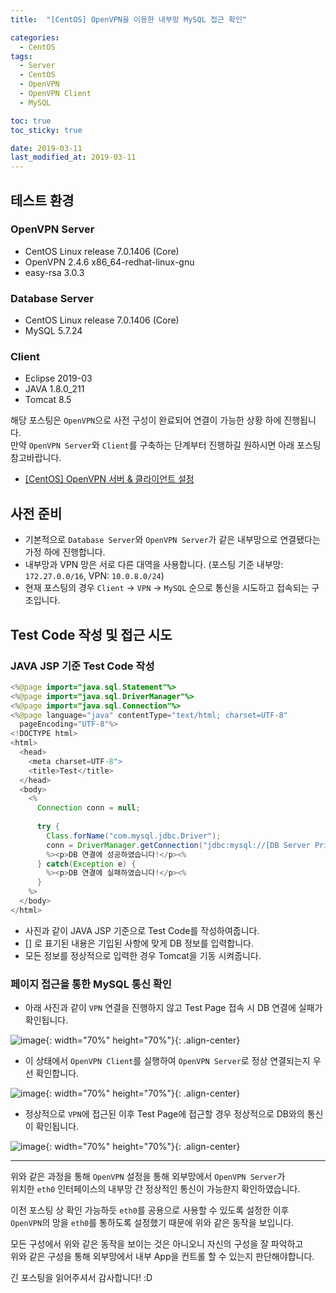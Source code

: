```yaml
---
title:  "[CentOS] OpenVPN을 이용한 내부망 MySQL 접근 확인" 

categories:
  - CentOS
tags:
  - Server
  - CentOS
  - OpenVPN
  - OpenVPN Client
  - MySQL

toc: true
toc_sticky: true

date: 2019-03-11
last_modified_at: 2019-03-11
---
```


## 테스트 환경
### OpenVPN Server
- CentOS Linux release 7.0.1406 (Core)
- OpenVPN 2.4.6 x86_64-redhat-linux-gnu
- easy-rsa 3.0.3

### Database Server
- CentOS Linux release 7.0.1406 (Core)
- MySQL 5.7.24

### Client
- Eclipse 2019-03
- JAVA 1.8.0_211
- Tomcat 8.5
  
  

해당 포스팅은 `OpenVPN`으로 사전 구성이 완료되어 연결이 가능한 상황 하에 진행됩니다.  
만약 `OpenVPN Server`와 `Client`를 구축하는 단계부터 진행하길 원하시면 아래 포스팅 참고바랍니다.  
* [[CentOS] OpenVPN 서버 & 클라이언트 설정](https://blog.false.kr/centos/CentOS-OpenVPN-Server-Client-Setting/)

## 사전 준비
* 기본적으로 `Database Server`와 `OpenVPN Server`가 같은 내부망으로 연결됐다는 가정 하에 진행합니다.
* 내부망과 VPN 망은 서로 다른 대역을 사용합니다. (포스팅 기준 내부망: `172.27.0.0/16`, VPN: `10.0.8.0/24`)
* 현재 포스팅의 경우 `Client` &rarr; `VPN` &rarr; `MySQL` 순으로 통신을 시도하고 접속되는 구조입니다.

## Test Code 작성 및 접근 시도
### JAVA JSP 기준 Test Code 작성
```java
<%@page import="java.sql.Statement"%>
<%@page import="java.sql.DriverManager"%>
<%@page import="java.sql.Connection"%>
<%@page language="java" contentType="text/html; charset=UTF-8"
  pageEncoding="UTF-8"%>
<!DOCTYPE html>
<html>
  <head>
    <meta charset=UTF-8">
    <title>Test</title>
  </head>
  <body>
    <%
      Connection conn = null;
      
      try {
        Class.forName("com.mysql.jdbc.Driver");
        conn = DriverManager.getConnection("jdbc:mysql://[DB Server Private IP]:[Port]/[DB Name]", "[User]", "[Password]");
        %><p>DB 연결에 성공하였습니다!</p><%
      } catch(Exception e) {
        %><p>DB 연결에 실패하였습니다!</p><%
      }
    %>
  </body>
</html>
```
* 사진과 같이 JAVA JSP 기준으로 Test Code를 작성하여줍니다.
* [] 로 표기된 내용은 기입된 사항에 맞게 DB 정보를 입력합니다.
* 모든 정보를 정상적으로 입력한 경우 Tomcat을 기동 시켜줍니다.

### 페이지 접근을 통한 MySQL 통신 확인
* 아래 사진과 같이 `VPN` 연결을 진행하지 않고 Test Page 접속 시 DB 연결에 실패가 확인됩니다.
  
![image](https://blog.false.kr/assets/image/Post/CentOS/CentOS-OpenVPN-Private-Connect-MySQL/1.png){: width="70%" height="70%"}{: .align-center}

* 이 상태에서 `OpenVPN Client`를 실행하여 `OpenVPN Server`로 정상 연결되는지 우선 확인합니다.
  
![image](https://blog.false.kr/assets/image/Post/CentOS/CentOS-OpenVPN-Private-Connect-MySQL/2.png){: width="70%" height="70%"}{: .align-center}

* 정상적으로 `VPN`에 접근된 이후 Test Page에 접근할 경우 정상적으로 DB와의 통신이 확인됩니다.
  
![image](https://blog.false.kr/assets/image/Post/CentOS/CentOS-OpenVPN-Private-Connect-MySQL/3.png){: width="70%" height="70%"}{: .align-center}

---

위와 같은 과정을 통해 `OpenVPN` 설정을 통해 외부망에서 `OpenVPN Server`가  
위치한 `eth0` 인터페이스의 내부망 간 정상적인 통신이 가능한지 확인하였습니다.  
  
이전 포스팅 상 확인 가능하듯 `eth0`를 공용으로 사용할 수 있도록 설정한 이후  
`OpenVPN`의 망을 `eth0`를 통하도록 설정했기 때문에 위와 같은 동작을 보입니다.  
  
모든 구성에서 위와 같은 동작을 보이는 것은 아니오니 자신의 구성을 잘 파악하고  
위와 같은 구성을 통해 외부망에서 내부 App을 컨트롤 할 수 있는지 판단해야합니다.  
  
긴 포스팅을 읽어주셔서 감사합니다! :D
